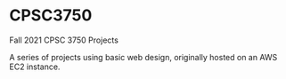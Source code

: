# CPSC3750
Fall 2021 CPSC 3750 Projects

A series of projects using basic web design, originally hosted on an AWS EC2 instance.
